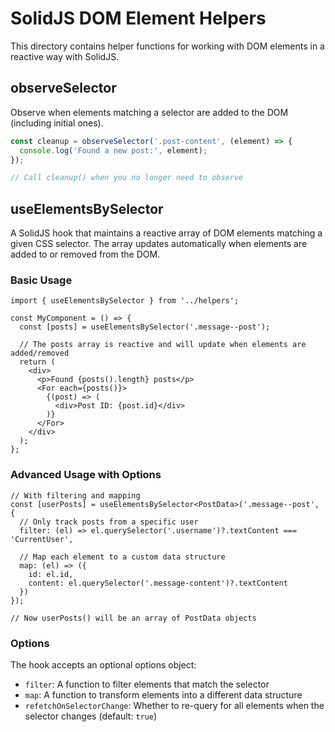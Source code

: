 # SolidJS DOM Element Helpers

This directory contains helper functions for working with DOM elements in a reactive way with SolidJS.

## observeSelector

Observe when elements matching a selector are added to the DOM (including initial ones).

```ts
const cleanup = observeSelector('.post-content', (element) => {
  console.log('Found a new post:', element);
});

// Call cleanup() when you no longer need to observe
```

## useElementsBySelector

A SolidJS hook that maintains a reactive array of DOM elements matching a given CSS selector.
The array updates automatically when elements are added to or removed from the DOM.

### Basic Usage

```tsx
import { useElementsBySelector } from '../helpers';

const MyComponent = () => {
  const [posts] = useElementsBySelector('.message--post');
  
  // The posts array is reactive and will update when elements are added/removed
  return (
    <div>
      <p>Found {posts().length} posts</p>
      <For each={posts()}>
        {(post) => (
          <div>Post ID: {post.id}</div>
        )}
      </For>
    </div>
  );
};
```

### Advanced Usage with Options

```tsx
// With filtering and mapping
const [userPosts] = useElementsBySelector<PostData>('.message--post', {
  // Only track posts from a specific user
  filter: (el) => el.querySelector('.username')?.textContent === 'CurrentUser',
  
  // Map each element to a custom data structure
  map: (el) => ({ 
    id: el.id, 
    content: el.querySelector('.message-content')?.textContent 
  })
});

// Now userPosts() will be an array of PostData objects
```

### Options

The hook accepts an optional options object:

- `filter`: A function to filter elements that match the selector
- `map`: A function to transform elements into a different data structure
- `refetchOnSelectorChange`: Whether to re-query for all elements when the selector changes (default: `true`)
